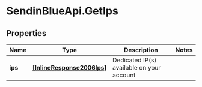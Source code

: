 # SendinBlueApi.GetIps

## Properties
Name | Type | Description | Notes
------------ | ------------- | ------------- | -------------
**ips** | [**[InlineResponse2006Ips]**](InlineResponse2006Ips.md) | Dedicated IP(s) available on your account | 


